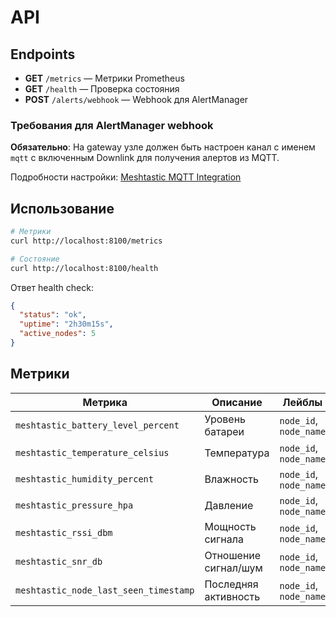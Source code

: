 # API

## Endpoints

- **GET** `/metrics` — Метрики Prometheus
- **GET** `/health` — Проверка состояния
- **POST** `/alerts/webhook` — Webhook для AlertManager

### Требования для AlertManager webhook

**Обязательно**: На gateway узле должен быть настроен канал с именем `mqtt` с включенным Downlink для получения алертов из MQTT.

Подробности настройки: [Meshtastic MQTT Integration](https://meshtastic.org/docs/software/integrations/mqtt/#json-downlink-to-instruct-a-node-to-send-a-message)

## Использование

```bash
# Метрики
curl http://localhost:8100/metrics

# Состояние
curl http://localhost:8100/health
```

Ответ health check:
```json
{
  "status": "ok",
  "uptime": "2h30m15s",
  "active_nodes": 5
}
```

## Метрики

| Метрика | Описание | Лейблы |
|---------|----------|--------|
| `meshtastic_battery_level_percent` | Уровень батареи | `node_id`, `node_name` |
| `meshtastic_temperature_celsius` | Температура | `node_id`, `node_name` |
| `meshtastic_humidity_percent` | Влажность | `node_id`, `node_name` |
| `meshtastic_pressure_hpa` | Давление | `node_id`, `node_name` |
| `meshtastic_rssi_dbm` | Мощность сигнала | `node_id`, `node_name` |
| `meshtastic_snr_db` | Отношение сигнал/шум | `node_id`, `node_name` |
| `meshtastic_node_last_seen_timestamp` | Последняя активность | `node_id`, `node_name` |